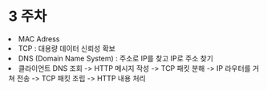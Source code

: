 #  3 주차

<li> MAC Adress
<li> TCP : 대용량 데이터 신뢰성 확보
<li> DNS (Domain Name System) : 주소로 IP를 찾고 IP로 주소 찾기
<li> 클라이언트 DNS 조회 -> HTTP 메시지 작성 -> TCP 패킷 분해 -> IP 라우터를 거쳐 전송 -> TCP 패킷 조립 -> HTTP 내용 처리

